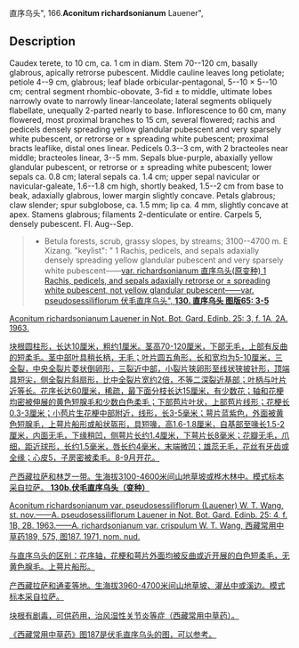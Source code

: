 直序乌头",
166.**Aconitum richardsonianum** Lauener",

## Description
Caudex terete, to 10 cm, ca. 1 cm in diam. Stem 70--120 cm, basally glabrous, apically retrorse pubescent. Middle cauline leaves long petiolate; petiole 4--9 cm, glabrous; leaf blade orbicular-pentagonal, 5--10 × 5--10 cm; central segment rhombic-obovate, 3-fid ± to middle, ultimate lobes narrowly ovate to narrowly linear-lanceolate; lateral segments obliquely flabellate, unequally 2-parted nearly to base. Inflorescence to 60 cm, many flowered, most proximal branches to 15 cm, several flowered; rachis and pedicels densely spreading yellow glandular pubescent and very sparsely white pubescent, or retrorse or ± spreading white pubescent; proximal bracts leaflike, distal ones linear. Pedicels 0.3--3 cm, with 2 bracteoles near middle; bracteoles linear, 3--5 mm. Sepals blue-purple, abaxially yellow glandular pubescent, or retrorse or ± spreading white pubescent; lower sepals ca. 0.8 cm; lateral sepals ca. 1.4 cm; upper sepal navicular or navicular-galeate, 1.6--1.8 cm high, shortly beaked, 1.5--2 cm from base to beak, adaxially glabrous, lower margin slightly concave. Petals glabrous; claw slender; spur subglobose, ca. 1.5 mm; lip ca. 4 mm, slightly concave at apex. Stamens glabrous; filaments 2-denticulate or entire. Carpels 5, densely pubescent. Fl. Aug--Sep.

> * Betula forests, scrub, grassy slopes, by streams; 3100--4700 m. E Xizang.
  "keylist": "
1 Rachis, pedicels, and sepals adaxially densely spreading yellow glandular pubescent and very sparsely white pubescent——<a href='/info/Aconitum richardsonianum var. richardsonianum?t=foc'>var. richardsonianum 直序乌头(原变种)
1 Rachis, pedicels, and sepals adaxially retrorse or ± spreading white pubescent, not yellow glandular pubescent——<a href='/info/Aconitum richardsonianum var. pseudosessiliflorum?t=foc'>var. pseudosessiliflorum 伏毛直序乌头",
**130. 直序乌头 图版65: 3-5**

Aconitum richardsonianum Lauener in Not. Bot. Gard. Edinb. 25: 3, f. 1A, 2A. 1963.

块根圆柱形，长达10厘米，粗约1厘米。茎高70-120厘米，下部无毛，上部有反曲的短柔毛。茎中部叶具稍长柄，无毛；叶片圆五角形，长和宽均为5-10厘米，三全裂，中央全裂片菱状倒卵形，三裂近中部，小裂片狭卵形至线状狭披针形，顶端具短尖，侧全裂片斜扇形，比中全裂片宽约2倍，不等二深裂近基部；叶柄与叶片近等长。花序长达60厘米，稀疏，最下面分枝长达15厘米，有少数花；轴和花梗均密被伸展的黄色短腺毛和少数白色柔毛；下部苞片叶状，上部苞片线形；花梗长0.3-3厘米；小苞片生花梗中部附近，线形，长3-5毫米；萼片蓝紫色，外面被黄色短腺毛，上萼片船形或船状盔形，具短喙，高1.6-1.8厘米，自基部至喙长1.5-2厘米，内面无毛，下缘稍凹，侧萼片长约1.4厘米，下萼片长8毫米；花瓣无毛，爪细，距近球形，长约1.5毫米，唇长约4毫米，末端微凹；雄蕊无毛，花丝有牙齿或全缘；心皮5，子房密被柔毛。8-9月开花。

产西藏拉萨和林芝一带。生海拔3100-4600米间山地草坡或桦木林中。模式标本采自拉萨。
**130b.伏毛直序乌头（变种）**

Aconitum richardsonianum var. pseudosessiliflorum (Lauener) W. T. Wang, st. nov.——A. pseudosessiliflorum Lauener in Not. Bot. Gard. Edinb. 25: 4, f. 1B, 2B. 1963.——A. richardsonianum var. crispulum W. T. Wang, 西藏常用中草药189, 575, 图187. 1971, nom. nud.

与直序乌头的区别：花序轴，花梗和萼片外面均被反曲或近开展的白色短柔毛，无黄色腺毛。上萼片船形。

产西藏拉萨和通麦等地。生海拔3960-4700米间山地草坡、灌丛中或溪边。模式标本采自拉萨。

块根有剧毒，可供药用，治风湿性关节炎等症（西藏常用中草药）。

《西藏常用中草药》图187是伏毛直序乌头的图，可以参考。
